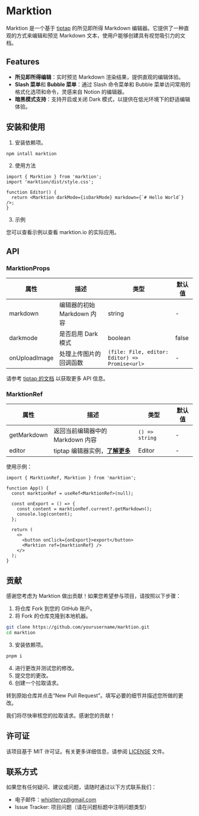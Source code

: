 # Marktion

Marktion 是一个基于 [tiptap](https://tiptap.dev/) 的所见即所得 Markdown 编辑器。它提供了一种直观的方式来编辑和预览 Markdown 文本，使用户能够创建具有视觉吸引力的文档。

## Features

- **所见即所得编辑**：实时预览 Markdown 渲染结果，提供直观的编辑体验。
- **Slash 菜单**和 **Bubble 菜单**：通过 Slash 命令菜单和 Bubble 菜单访问常用的格式化选项和命令，灵感来自 Notion 的编辑器。
- **暗黑模式支持**：支持开启或关闭 Dark 模式，以提供在低光环境下的舒适编辑体验。

## 安装和使用

1. 安装依赖项。

```bash
npm intall marktion
```

2. 使用方法

```tsx
import { Marktion } from 'marktion';
import 'marktion/dist/style.css';

function Editor() {
  return <Marktion darkMode={isDarkMode} markdown={`# Hello World`} />;
}
```

3. 示例

您可以查看示例以查看 marktion.io 的实际应用。

## API

### MarktionProps

| **属性**      | **描述**                   | **类型**                                       | **默认值** |
| ------------- | -------------------------- | ---------------------------------------------- | ---------- |
| markdown      | 编辑器的初始 Markdown 内容 | string                                         | -          |
| darkmode      | 是否启用 Dark 模式         | boolean                                        | false      |
| onUploadImage | 处理上传图片的回调函数     | `(file: File, editor: Editor) => Promise<url>` | -          |

请参考 [tiptap 的文档](https://tiptap.dev/installation/react) 以获取更多 API 信息。

### MarktionRef

| **属性**    | **描述**                                                                 | **类型**       | **默认值** |
| ----------- | ------------------------------------------------------------------------ | -------------- | ---------- |
| getMarkdown | 返回当前编辑器中的 Markdown 内容                                         | `() => string` | -          |
| editor      | tiptap 编辑器实例，[**了解更多**](https://tiptap.dev/installation/react) | Editor         | -          |

使用示例：

```tsx
import { MarktionRef, Marktion } from 'marktion';

function App() {
  const marktionRef = useRef<MarktionRef>(null);

  const onExport = () => {
    const content = marktionRef.current?.getMarkdown();
    console.log(content);
  };

  return (
    <>
      <button onClick={onExport}>export</button>
      <Marktion ref={marktionRef} />
    </>
  );
}
```

## 贡献

感谢您考虑为 Marktion 做出贡献！如果您希望参与项目，请按照以下步骤：

1. 将仓库 Fork 到您的 GitHub 账户。
2. 将 Fork 的仓库克隆到本地机器。

```bash
git clone https://github.com/yourusername/marktion.git
cd marktion
```

3. 安装依赖项。

```bash
pnpm i
```

4. 进行更改并测试您的修改。
5. 提交您的更改。
6. 创建一个拉取请求。

转到原始仓库并点击“New Pull Request”。填写必要的细节并描述您所做的更改。

我们将尽快审核您的拉取请求。感谢您的贡献！

## 许可证

该项目基于 MIT 许可证。有关更多详细信息，请参阅 [LICENSE](https://github.com/microvoid/marktion/blob/main/LICENSE) 文件。

## 联系方式

如果您有任何疑问、建议或问题，请随时通过以下方式联系我们：

- 电子邮件：whistleryz@gmail.com
- Issue Tracker: 项目问题（请在问题标题中注明问题类型）
